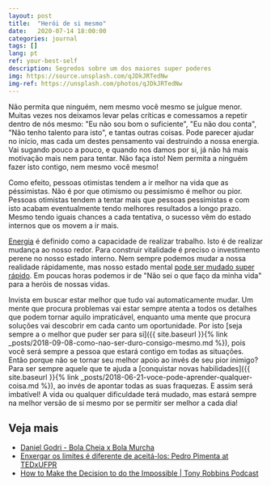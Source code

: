 ```yaml
---
layout: post
title:  "Herói de si mesmo"
date:   2020-07-14 18:00:00
categories: journal
tags: []
lang: pt
ref: your-best-self
description: Segredos sobre um dos maiores super poderes 
img: https://source.unsplash.com/qJDkJRTedNw
img-ref: https://unsplash.com/photos/qJDkJRTedNw
---
```


Não permita que ninguém, nem mesmo você mesmo se julgue menor. Muitas vezes nos deixamos levar pelas críticas e comessamos a repetir dentro de nós mesmo: "Eu não sou bom o suficiente", "Eu não dou conta", "Não tenho talento para isto", e tantas outras coisas. Pode parecer ajudar no início, mas cada um destes pensamento vai destruindo a nossa energia. Vai sugando pouco a pouco, e quando nos damos por si, já não há mais motivação mais nem para tentar. Não faça isto! Nem permita a ninguém fazer isto contigo, nem mesmo você mesmo!

Como efeito, pessoas otimistas tendem a ir melhor na vida que as péssimistas. Não é por que otimismo ou pessimismo é melhor ou pior. Pessoas otimistas tendem a tentar mais que pessoas pessimistas e com isto acabam eventualmente tendo melhores resultados a longo prazo. Mesmo tendo iguais chances a cada tentativa, o sucesso vêm do estado internos que os movem a ir mais. 

[Energia](https://pt.wikipedia.org/wiki/Energia) é definido como a capacidade de realizar trabalho. Isto é de realizar mudança ao nosso redor. Para construir vitalidade é preciso o investimento perene no nosso estado interno. Nem sempre podemos mudar a nossa realidade rápidamente, mas nosso estado mental [pode ser mudado super rápido](https://www.youtube.com/watch?v=pD_L6O2gg9w). Em poucas horas podemos ir de "Não sei o que faço da minha vida" para a heróis de nossas vidas.

Invista em buscar estar melhor que tudo vai automaticamente mudar. Um mente que procura problemas vai estar sempre atenta a todos os detalhes que podem tornar aquilo impraticável, enquanto uma mente que procura soluções vai descobrir em cada canto um oportunidade. Por isto [seja sempre a o melhor que puder ser para si]({{ site.baseurl }}{% link _posts/2018-09-08-como-nao-ser-duro-consigo-mesmo.md %}), pois você será sempre a pessoa que estará contigo em todas as situações. Então porque não se tornar seu melhor apoio ao invés de seu pior inimigo? Para ser sempre aquele que te ajuda a [conquistar novas habilidades]({{ site.baseurl }}{% link _posts/2018-06-21-voce-pode-aprender-qualquer-coisa.md %}), ao invés de apontar todas as suas fraquezas. E assim será imbatível! A vida ou qualquer dificuldade terá mudado, mas estará sempre na melhor versão de si mesmo por se permitir ser melhor a cada dia!

## Veja mais

 * [Daniel Godri - Bola Cheia x Bola Murcha](https://www.youtube.com/watch?v=qM0zgCF1Jtw)
 * [Enxergar os limites é diferente de aceitá-los: Pedro Pimenta at TEDxUFPR](https://www.youtube.com/watch?v=pD_L6O2gg9w)
 * [How to Make the Decision to do the Impossible | Tony Robbins Podcast](https://www.youtube.com/watch?v=aZ0VYe9Smik)
